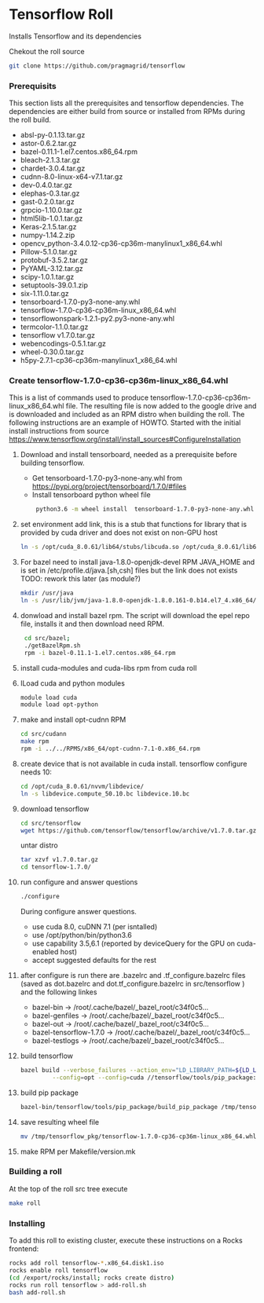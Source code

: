 # Tensorflow Roll 
Installs Tensorflow and its dependencies

Chekout the roll source
```bash
git clone https://github.com/pragmagrid/tensorflow
```

###  Prerequisits
This section lists all the prerequisites and tensorflow dependencies.
The dependencies are either build from source or installed from RPMs 
during the roll build.

- absl-py-0.1.13.tar.gz
- astor-0.6.2.tar.gz
- bazel-0.11.1-1.el7.centos.x86_64.rpm
- bleach-2.1.3.tar.gz
- chardet-3.0.4.tar.gz
- cudnn-8.0-linux-x64-v7.1.tar.gz
- dev-0.4.0.tar.gz
- elephas-0.3.tar.gz
- gast-0.2.0.tar.gz
- grpcio-1.10.0.tar.gz
- html5lib-1.0.1.tar.gz
- Keras-2.1.5.tar.gz
- numpy-1.14.2.zip
- opencv_python-3.4.0.12-cp36-cp36m-manylinux1_x86_64.whl
- Pillow-5.1.0.tar.gz
- protobuf-3.5.2.tar.gz
- PyYAML-3.12.tar.gz
- scipy-1.0.1.tar.gz
- setuptools-39.0.1.zip
- six-1.11.0.tar.gz
- tensorboard-1.7.0-py3-none-any.whl
- tensorflow-1.7.0-cp36-cp36m-linux_x86_64.whl
- tensorflowonspark-1.2.1-py2.py3-none-any.whl
- termcolor-1.1.0.tar.gz
- tensorflow v1.7.0.tar.gz
- webencodings-0.5.1.tar.gz
- wheel-0.30.0.tar.gz
- h5py-2.7.1-cp36-cp36m-manylinux1_x86_64.whl

### Create tensorflow-1.7.0-cp36-cp36m-linux_x86_64.whl

This is a list of commands used to produce tensorflow-1.7.0-cp36-cp36m-linux_x86_64.whl file.
The resulting file is now added to the google drive and is downloaded and included as an RPM distro
when building the roll.  The following instructions are an example of HOWTO.
Started with the  initial install instructions from source https://www.tensorflow.org/install/install_sources#ConfigureInstallation

1. Download and install tensorboard, needed as a prerequisite before building tensorflow.
   - Get tensorboard-1.7.0-py3-none-any.whl  from https://pypi.org/project/tensorboard/1.7.0/#files
   - Install tensorboard python wheel file 
     ```bash
      python3.6 -m wheel install  tensorboard-1.7.0-py3-none-any.whl 
      ```
1. set environment
   add link, this is a stub that functions for library that is provided by cuda driver and does not exist on non-GPU host
   ```bash
   ln -s /opt/cuda_8.0.61/lib64/stubs/libcuda.so /opt/cuda_8.0.61/lib64/stubs/libcuda.so.1
   ```
1. For bazel need to install java-1.8.0-openjdk-devel RPM
   JAVA_HOME and is set in /etc/profile.d/java.[sh,csh] files but the link does not exists
   TODO: rework this later (as module?)
   ```bash
   mkdir /usr/java
   ln -s /usr/lib/jvm/java-1.8.0-openjdk-1.8.0.161-0.b14.el7_4.x86_64/ /usr/java/latest
   ```
1. donwload and install bazel rpm. The script will download the  epel repo file, installs it
   and then download need RPM.
   ```bash
    cd src/bazel; 
    ./getBazelRpm.sh
    rpm -i bazel-0.11.1-1.el7.centos.x86_64.rpm 
   ```
1. install cuda-modules and cuda-libs rpm from cuda roll
1. lLoad cuda and python modules 
   ```bash
   module load cuda
   module load opt-python
   ```
1. make and install opt-cudnn RPM
   ```bash
   cd src/cudann
   make rpm
   rpm -i ../../RPMS/x86_64/opt-cudnn-7.1-0.x86_64.rpm
   ```
1. create device that is not available in cuda install. tensorflow configure needs 10:
   ```bash
   cd /opt/cuda_8.0.61/nvvm/libdevice/
   ln -s libdevice.compute_50.10.bc libdevice.10.bc
   ```
1. download tensorflow
   ``` bash
   cd src/tensorflow
   wget https://github.com/tensorflow/tensorflow/archive/v1.7.0.tar.gz
   ```
   untar distro  
   ```bash
   tar xzvf v1.7.0.tar.gz
   cd tensorflow-1.7.0/
   ```
1. run configure and answer questions
   ```bash
   ./configure
   ```
   During  configure answer questions. 
   - 	use cuda 8.0, cuDNN 7.1 (per isntalled)
   - 	use /opt/python/bin/python3.6
   - 	use capability 3.5,6.1 (reported by deviceQuery for the GPU on cuda-enabled host)
   - 	accept suggested defaults for the rest
1. after configure is run there are .bazelrc and .tf_configure.bazelrc files (saved as dot.bazelrc and dot.tf_configure.bazelrc in src/tensorflow )
   and the following linkes
   - bazel-bin              -> /root/.cache/bazel/_bazel_root/c34f0c5...
   - bazel-genfiles         -> /root/.cache/bazel/_bazel_root/c34f0c5...
   - bazel-out              -> /root/.cache/bazel/_bazel_root/c34f0c5...
   - bazel-tensorflow-1.7.0 -> /root/.cache/bazel/_bazel_root/c34f0c5...
   - bazel-testlogs         -> /root/.cache/bazel/_bazel_root/c34f0c5...

1. build tensorflow
   ```bash
   bazel build --verbose_failures --action_env="LD_LIBRARY_PATH=${LD_LIBRARY_PATH}" \
            --config=opt --config=cuda //tensorflow/tools/pip_package:build_pip_package
   ```
1. build pip package
   ```bash
   bazel-bin/tensorflow/tools/pip_package/build_pip_package /tmp/tensorflow_pkg
   ```
1. save resulting wheel file
   ```bash
   mv /tmp/tensorflow_pkg/tensorflow-1.7.0-cp36-cp36m-linux_x86_64.whl .
   ```
1. make RPM per Makefile/version.mk

###  Building a roll

At the top of the roll src tree execute 
```bash
make roll
```

### Installing

To add this roll to existing cluster, execute these instructions on a Rocks frontend:
```bash
rocks add roll tensorflow-*.x86_64.disk1.iso
rocks enable roll tensorflow
(cd /export/rocks/install; rocks create distro)
rocks run roll tensorflow > add-roll.sh
bash add-roll.sh
```
